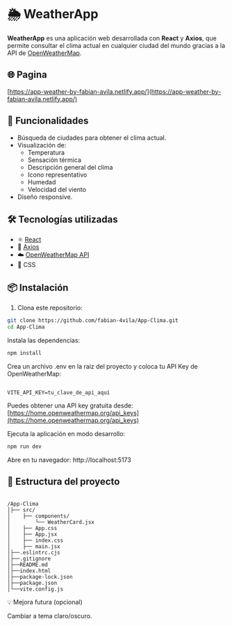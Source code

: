 # 🌦️ WeatherApp 

**WeatherApp** es una aplicación web desarrollada con **React** y **Axios**, que permite consultar el clima actual en cualquier ciudad del mundo gracias a la API de [OpenWeatherMap](https://api.openweathermap.org).

## 🌐 Pagina
   [https://app-weather-by-fabian-avila.netlify.app/](https://app-weather-by-fabian-avila.netlify.app/)


## 🚀 Funcionalidades

- Búsqueda de ciudades para obtener el clima actual.
- Visualización de:
  - Temperatura
  - Sensación térmica
  - Descripción general del clima
  - Icono representativo
  - Humedad
  - Velocidad del viento
- Diseño responsive.

## 🛠️ Tecnologías utilizadas

- ⚛️ [React](https://reactjs.org/)
- 🔗 [Axios](https://axios-http.com/)
- ☁️ [OpenWeatherMap API](https://api.openweathermap.org)
- 💅 CSS

## 📦 Instalación

1. Clona este repositorio:

```bash
git clone https://github.com/fabian-4vila/App-Clima.git
cd App-Clima
```
Instala las dependencias:

```bash
npm install
```
Crea un archivo .env en la raíz del proyecto y coloca tu API Key de OpenWeatherMap:

```env

VITE_API_KEY=tu_clave_de_api_aquí
```
Puedes obtener una API key gratuita desde: [https://home.openweathermap.org/api_keys](https://home.openweathermap.org/api_keys)

Ejecuta la aplicación en modo desarrollo:

```bash
npm run dev
```
Abre en tu navegador: http://localhost:5173

## 🧾 Estructura del proyecto
```plaintext

/App-Clima
│├── src/
│    ├── components/
│        └── WeatherCard.jsx
│    ├── App.css        
│    ├── App.jsx
│    ├── index.css                 
│    ├── main.jsx
│├──.eslintrc.cjs
│├──.gitignore
│├──README.md
│├──index.html
│├──package-lock.json
│├──package.json
│└──vite.config.js  
```
💡 Mejora futura (opcional)

Cambiar a tema claro/oscuro.


